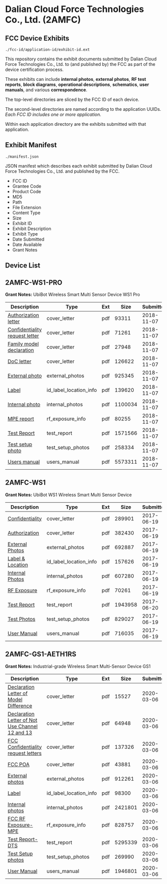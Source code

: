 # Dalian Cloud Force Technologies Co., Ltd. (2AMFC)
## FCC Device Exhibits

```
./fcc-id/application-id/exhibit-id.ext
```

This repository contains the exhibit documents submitted by Dalian Cloud Force Technologies Co., Ltd. to (and published by) the FCC as part of the device certification process.

These exhibits can include **internal photos**, **external photos**, **RF test reports**, **block diagrams**, **operational descriptions**, **schematics**, **user manuals**, and various **correspondence**.

The top-level directories are sliced by the FCC ID of each device.

The second-level directories are named according to the application UUIDs. *Each FCC ID includes one or more application.*

Within each application directory are the exhibits submitted with that application. 

## Exhibit Manifest

```
./manifest.json
```

JSON manifest which describes each exhibit submitted by Dalian Cloud Force Technologies Co., Ltd. and published by the FCC.

- FCC ID
- Grantee Code
- Product Code
- MD5
- Path
- File Extension
- Content Type
- Size
- Exhibit ID
- Exhibit Description
- Exhibit Type
- Date Submitted
- Date Available
- Grant Notes

## Device List
## 2AMFC-WS1-PRO
**Grant Notes:** UbiBot Wireless Smart Multi Sensor Device WS1 Pro

| Description | Type | Ext | Size | Submitted | Available |
| ----------- | ---- | --- | ---- | --------- | --------- |
| [Authorization letter](2AMFC-WS1-PRO/e0c44fe664daa2bc0b5ceb0c6f0a6ff2/4063394.pdf) | cover_letter | pdf | 93311 | 2018-11-07 | 2018-11-07 |
| [Confidentiality request letter](2AMFC-WS1-PRO/e0c44fe664daa2bc0b5ceb0c6f0a6ff2/4063395.pdf) | cover_letter | pdf | 71261 | 2018-11-07 | 2018-11-07 |
| [Family model declaration](2AMFC-WS1-PRO/e0c44fe664daa2bc0b5ceb0c6f0a6ff2/4063399.pdf) | cover_letter | pdf | 27948 | 2018-11-07 | 2018-11-07 |
| [DoC letter](2AMFC-WS1-PRO/e0c44fe664daa2bc0b5ceb0c6f0a6ff2/4063400.pdf) | cover_letter | pdf | 126622 | 2018-11-07 | 2018-11-07 |
| [External photo](2AMFC-WS1-PRO/e0c44fe664daa2bc0b5ceb0c6f0a6ff2/4063390.pdf) | external_photos | pdf | 925345 | 2018-11-07 | 2018-11-07 |
| [Label](2AMFC-WS1-PRO/e0c44fe664daa2bc0b5ceb0c6f0a6ff2/4063396.pdf) | id_label_location_info | pdf | 139620 | 2018-11-07 | 2018-11-07 |
| [Internal photo](2AMFC-WS1-PRO/e0c44fe664daa2bc0b5ceb0c6f0a6ff2/4063391.pdf) | internal_photos | pdf | 1100034 | 2018-11-07 | 2018-11-07 |
| [MPE report](2AMFC-WS1-PRO/e0c44fe664daa2bc0b5ceb0c6f0a6ff2/4063397.pdf) | rf_exposure_info | pdf | 80255 | 2018-11-07 | 2018-11-07 |
| [Test Report](2AMFC-WS1-PRO/e0c44fe664daa2bc0b5ceb0c6f0a6ff2/4063398.pdf) | test_report | pdf | 1571566 | 2018-11-07 | 2018-11-07 |
| [Test setup photo](2AMFC-WS1-PRO/e0c44fe664daa2bc0b5ceb0c6f0a6ff2/4063392.pdf) | test_setup_photos | pdf | 258334 | 2018-11-07 | 2018-11-07 |
| [Users manual](2AMFC-WS1-PRO/e0c44fe664daa2bc0b5ceb0c6f0a6ff2/4063393.pdf) | users_manual | pdf | 5573311 | 2018-11-07 | 2018-11-07 |
## 2AMFC-WS1
**Grant Notes:** UbiBot WS1 Wireless Smart Multi Sensor Device

| Description | Type | Ext | Size | Submitted | Available |
| ----------- | ---- | --- | ---- | --------- | --------- |
| [Confidentiality](2AMFC-WS1/f3606cc45f2ea831df85e088fd674a6f/3431333.pdf) | cover_letter | pdf | 289901 | 2017-06-19 | 2017-06-20 |
| [Authorization](2AMFC-WS1/f3606cc45f2ea831df85e088fd674a6f/3431336.pdf) | cover_letter | pdf | 382430 | 2017-06-19 | 2017-06-20 |
| [External Photos](2AMFC-WS1/f3606cc45f2ea831df85e088fd674a6f/3431330.pdf) | external_photos | pdf | 692887 | 2017-06-19 | 2017-06-20 |
| [Label & Location](2AMFC-WS1/f3606cc45f2ea831df85e088fd674a6f/3431334.pdf) | id_label_location_info | pdf | 157626 | 2017-06-19 | 2017-06-20 |
| [Internal Photos](2AMFC-WS1/f3606cc45f2ea831df85e088fd674a6f/3431331.pdf) | internal_photos | pdf | 607280 | 2017-06-19 | 2017-06-20 |
| [RF Exposure](2AMFC-WS1/f3606cc45f2ea831df85e088fd674a6f/3431335.pdf) | rf_exposure_info | pdf | 70261 | 2017-06-19 | 2017-06-20 |
| [Test Report](2AMFC-WS1/f3606cc45f2ea831df85e088fd674a6f/3432050.pdf) | test_report | pdf | 1943958 | 2017-06-20 | 2017-06-20 |
| [Test Photos](2AMFC-WS1/f3606cc45f2ea831df85e088fd674a6f/3431329.pdf) | test_setup_photos | pdf | 829027 | 2017-06-19 | 2017-06-20 |
| [User Manual](2AMFC-WS1/f3606cc45f2ea831df85e088fd674a6f/3431332.pdf) | users_manual | pdf | 716035 | 2017-06-19 | 2017-06-20 |
## 2AMFC-GS1-AETH1RS
**Grant Notes:** Industrial-grade Wireless Smart Multi-Sensor Device GS1

| Description | Type | Ext | Size | Submitted | Available |
| ----------- | ---- | --- | ---- | --------- | --------- |
| [Declaration Letter of Model Difference](2AMFC-GS1-AETH1RS/370c7020c5999bd4836acba06f022bdc/4639695.pdf) | cover_letter | pdf | 15527 | 2020-03-06 | 2020-03-06 |
| [Declaration Letter of Not Use Channel 12 and 13](2AMFC-GS1-AETH1RS/370c7020c5999bd4836acba06f022bdc/4639696.pdf) | cover_letter | pdf | 64948 | 2020-03-06 | 2020-03-06 |
| [FCC Confidentiality request letters](2AMFC-GS1-AETH1RS/370c7020c5999bd4836acba06f022bdc/4639697.pdf) | cover_letter | pdf | 137326 | 2020-03-06 | 2020-03-06 |
| [FCC POA](2AMFC-GS1-AETH1RS/370c7020c5999bd4836acba06f022bdc/4639698.pdf) | cover_letter | pdf | 43881 | 2020-03-06 | 2020-03-06 |
| [External photos](2AMFC-GS1-AETH1RS/370c7020c5999bd4836acba06f022bdc/4639691.pdf) | external_photos | pdf | 912261 | 2020-03-06 | 2020-03-06 |
| [Label](2AMFC-GS1-AETH1RS/370c7020c5999bd4836acba06f022bdc/4639701.pdf) | id_label_location_info | pdf | 98300 | 2020-03-06 | 2020-03-06 |
| [Internal photos](2AMFC-GS1-AETH1RS/370c7020c5999bd4836acba06f022bdc/4639692.pdf) | internal_photos | pdf | 2421801 | 2020-03-06 | 2020-03-06 |
| [FCC RF Exposure-MPE](2AMFC-GS1-AETH1RS/370c7020c5999bd4836acba06f022bdc/4639699.pdf) | rf_exposure_info | pdf | 828757 | 2020-03-06 | 2020-03-06 |
| [Test Report-DTS](2AMFC-GS1-AETH1RS/370c7020c5999bd4836acba06f022bdc/4639700.pdf) | test_report | pdf | 5295339 | 2020-03-06 | 2020-03-06 |
| [Test Setup photos](2AMFC-GS1-AETH1RS/370c7020c5999bd4836acba06f022bdc/4639690.pdf) | test_setup_photos | pdf | 269990 | 2020-03-06 | 2020-03-06 |
| [User Manual](2AMFC-GS1-AETH1RS/370c7020c5999bd4836acba06f022bdc/4639706.pdf) | users_manual | pdf | 1946801 | 2020-03-06 | 2020-03-06 |
